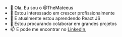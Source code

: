 - 👋 Ola, Eu sou o @TheMateeus
- 👀 Estou  interessado em crescer profissionalmente
- 🌱 E atualmente estou aprendendo React JS
- 💞️ Estou procurando colaborar em grandes projetos
- 📫 E pode me encontrar no [LinkedIn](https://www.linkedin.com/in/themateeus/),

<!---
TheMateeus/TheMateeus is a ✨ special ✨ repository because its `README.md` (this file) appears on your GitHub profile.
You can click the Preview link to take a look at your changes.
--->
